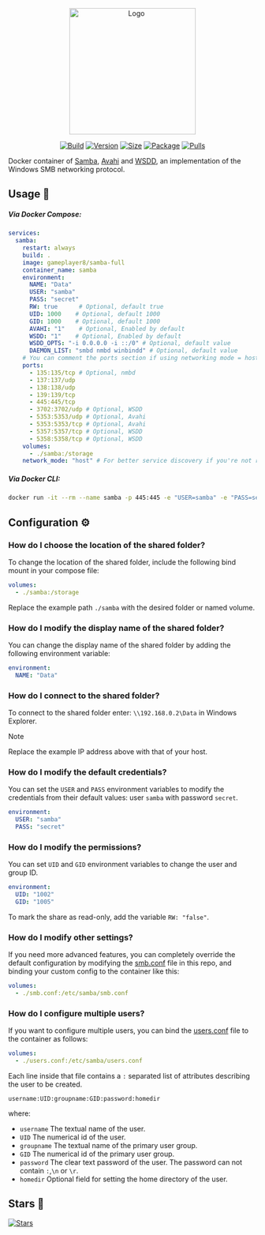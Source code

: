 <div align="center">
<a href="https://codeberg.org/GamePlayer-8/samba-full"><img src="https://raw.githubusercontent.com/GamePlayer-8/samba-full/main/.github/logo.png" title="Logo" style="max-width:100%;" width="256" /></a>
</div>
<div align="center">

[![Build]][build_url]
[![Version]][tag_url]
[![Size]][tag_url]
[![Package]][pkg_url]
[![Pulls]][hub_url]

</div></h1>

Docker container of [Samba](https://www.samba.org/), [Avahi](https://avahi.org/) and [WSDD](https://github.com/christgau/wsdd), an implementation of the Windows SMB networking protocol.

## Usage  🐳

##### Via Docker Compose:

```yaml
services:
  samba:
    restart: always
    build: .
    image: gameplayer8/samba-full
    container_name: samba
    environment:
      NAME: "Data"
      USER: "samba"
      PASS: "secret"
      RW: true      # Optional, default true
      UID: 1000    # Optional, default 1000
      GID: 1000    # Optional, default 1000
      AVAHI: "1"    # Optional, Enabled by default
      WSDD: "1"    # Optional, Enabled by default
      WSDD_OPTS: "-i 0.0.0.0 -i ::/0" # Optional, default value
      DAEMON_LIST: "smbd nmbd winbindd" # Optional, default value
    # You can comment the ports section if using networking mode = host
    ports:
      - 135:135/tcp # Optional, nmbd
      - 137:137/udp
      - 138:138/udp
      - 139:139/tcp
      - 445:445/tcp
      - 3702:3702/udp # Optional, WSDD
      - 5353:5353/udp # Optional, Avahi
      - 5353:5353/tcp # Optional, Avahi
      - 5357:5357/tcp # Optional, WSDD
      - 5358:5358/tcp # Optional, WSDD
    volumes:
      - ./samba:/storage
    network_mode: "host" # For better service discovery if you're not running route reflector on the host
```

##### Via Docker CLI:

```bash
docker run -it --rm --name samba -p 445:445 -e "USER=samba" -e "PASS=secret" -v "${PWD:-.}/samba:/storage" gameplayer8/samba-full
```

## Configuration ⚙️

### How do I choose the location of the shared folder?

To change the location of the shared folder, include the following bind mount in your compose file:

```yaml
volumes:
  - ./samba:/storage
```

Replace the example path `./samba` with the desired folder or named volume.

### How do I modify the display name of the shared folder?

You can change the display name of the shared folder by adding the following environment variable:

```yaml
environment:
  NAME: "Data"
```  

### How do I connect to the shared folder?

To connect to the shared folder enter: `\\192.168.0.2\Data` in Windows Explorer.

> [!NOTE]
> Replace the example IP address above with that of your host.

### How do I modify the default credentials?

You can set the `USER` and `PASS` environment variables to modify the credentials from their default values: user `samba` with password `secret`.

```yaml
environment:
  USER: "samba"
  PASS: "secret"
```

### How do I modify the permissions?

You can set `UID` and `GID` environment variables to change the user and group ID.

```yaml
environment:
  UID: "1002"
  GID: "1005"
```

To mark the share as read-only, add the variable `RW: "false"`.

### How do I modify other settings?

If you need more advanced features, you can completely override the default configuration by modifying the [smb.conf](https://codeberg.org/GamePlayer-8/samba-full/blob/main/smb.conf) file in this repo, and binding your custom config to the container like this:

```yaml
volumes:
  - ./smb.conf:/etc/samba/smb.conf
```

### How do I configure multiple users?

If you want to configure multiple users, you can bind the [users.conf](https://codeberg.org/GamePlayer-8/samba-full/blob/main/users.conf) file to the container as follows:

```yaml
volumes:
  - ./users.conf:/etc/samba/users.conf
```

Each line inside that file contains a `:` separated list of attributes describing the user to be created.

`username:UID:groupname:GID:password:homedir`  

where:
- `username` The textual name of the user.
- `UID` The numerical id of the user.
- `groupname` The textual name of the primary user group.
- `GID` The numerical id of the primary user group.
- `password` The clear text password of the user. The password can not contain `:`,`\n` or `\r`.
- `homedir` Optional field for setting the home directory of the user. 

## Stars 🌟
[![Stars](https://starchart.cc/GamePlayer-8/samba-full.svg?variant=adaptive)](https://starchart.cc/GamePlayer-8/samba-full)

[build_url]: https://github.com/GamePlayer-8/samba-full/
[hub_url]: https://hub.docker.com/r/gameplayer8/samba-full
[tag_url]: https://hub.docker.com/r/gameplayer8/samba-full/tags
[pkg_url]: https://github.com/GamePlayer-8/samba-full/pkgs/container/samba-full

[Build]: https://github.com/GamePlayer-8/samba-full/actions/workflows/build.yml/badge.svg
[Size]: https://img.shields.io/docker/image-size/gameplayer8/samba-full/latest?color=066da5&label=size
[Pulls]: https://img.shields.io/docker/pulls/gameplayer8/samba-full.svg?style=flat&label=pulls&logo=docker
[Version]: https://img.shields.io/docker/v/gameplayer8/samba-full/latest?arch=amd64&sort=semver&color=066da5
[Package]: https://img.shields.io/badge/dynamic/json?url=https%3A%2F%2Fipitio.github.io%2Fbackage%2FGamePlayer-8%2Fsamba-full%2Fsamba-full.json&query=%24.downloads&logo=github&style=flat&color=066da5&label=pulls
